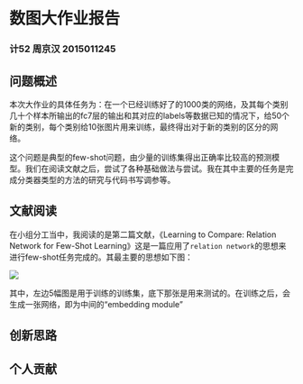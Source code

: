 # 数图大作业报告

### 计52 周京汉 2015011245

## 问题概述

本次大作业的具体任务为：在一个已经训练好了的1000类的网络，及其每个类别几十个样本所输出的fc7层的输出和其对应的labels等数据已知的情况下，给50个新的类别，每个类别给10张图片用来训练，最终得出对于新的类别的区分的网络。

这个问题是典型的few-shot问题，由少量的训练集得出正确率比较高的预测模型。我们在阅读文献之后，尝试了各种基础做法与尝试。我在其中主要的任务是完成分类器类型的方法的研究与代码书写调参等。

## 文献阅读

在小组分工当中，我阅读的是第二篇文献，《Learning to Compare: Relation Network for Few-Shot Learning》这是一篇应用了`relation network`的思想来进行few-shot任务完成的。其最主要的思想如下图：

![](/Users/mac/Desktop/university/CST/1718Spring/6_数字图像处理/hw/2/dip-few-shot-learning/report/zjh_1.jpeg)

其中，左边5幅图是用于训练的训练集，底下那张是用来测试的。在训练之后，会生成一张网络，即为中间的“embedding module”

## 创新思路

## 个人贡献

